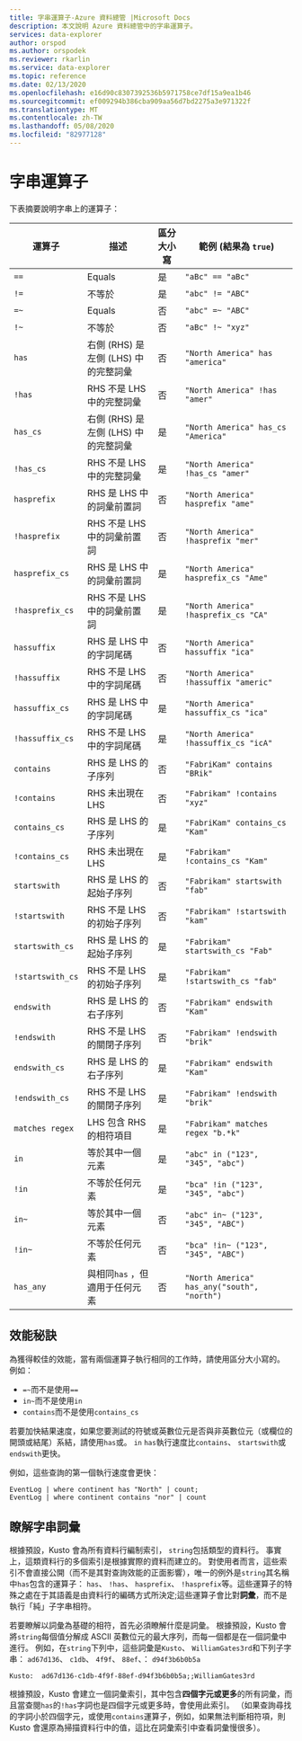 ```yaml
---
title: 字串運算子-Azure 資料總管 |Microsoft Docs
description: 本文說明 Azure 資料總管中的字串運算子。
services: data-explorer
author: orspod
ms.author: orspodek
ms.reviewer: rkarlin
ms.service: data-explorer
ms.topic: reference
ms.date: 02/13/2020
ms.openlocfilehash: e16d90c8307392536b5971758ce7df15a9ea1b46
ms.sourcegitcommit: ef009294b386cba909aa56d7bd2275a3e971322f
ms.translationtype: MT
ms.contentlocale: zh-TW
ms.lasthandoff: 05/08/2020
ms.locfileid: "82977128"
---
```

# <a name="string-operators"></a>字串運算子

下表摘要說明字串上的運算子：

運算子        |描述                                                       |區分大小寫|範例 (結果為 `true`)
----------------|------------------------------------------------------------------|--------------|-----------------------
`==`            |Equals                                                            |是           |`"aBc" == "aBc"`
`!=`            |不等於                                                        |是           |`"abc" != "ABC"`
`=~`            |Equals                                                            |否            |`"abc" =~ "ABC"`
`!~`            |不等於                                                        |否            |`"aBc" !~ "xyz"`
`has`           |右側 (RHS) 是左側 (LHS) 中的完整詞彙     |否            |`"North America" has "america"`
`!has`          |RHS 不是 LHS 中的完整詞彙                                     |否            |`"North America" !has "amer"` 
`has_cs`        |右側 (RHS) 是左側 (LHS) 中的完整詞彙     |是           |`"North America" has_cs "America"`
`!has_cs`       |RHS 不是 LHS 中的完整詞彙                                     |是           |`"North America" !has_cs "amer"` 
`hasprefix`     |RHS 是 LHS 中的詞彙前置詞                                       |否            |`"North America" hasprefix "ame"`
`!hasprefix`    |RHS 不是 LHS 中的詞彙前置詞                                   |否            |`"North America" !hasprefix "mer"` 
`hasprefix_cs`  |RHS 是 LHS 中的詞彙前置詞                                       |是           |`"North America" hasprefix_cs "Ame"`
`!hasprefix_cs` |RHS 不是 LHS 中的詞彙前置詞                                   |是           |`"North America" !hasprefix_cs "CA"` 
`hassuffix`     |RHS 是 LHS 中的字詞尾碼                                       |否            |`"North America" hassuffix "ica"`
`!hassuffix`    |RHS 不是 LHS 中的字詞尾碼                                   |否            |`"North America" !hassuffix "americ"`
`hassuffix_cs`  |RHS 是 LHS 中的字詞尾碼                                       |是           |`"North America" hassuffix_cs "ica"`
`!hassuffix_cs` |RHS 不是 LHS 中的字詞尾碼                                   |是           |`"North America" !hassuffix_cs "icA"`
`contains`      |RHS 是 LHS 的子序列                                |否            |`"FabriKam" contains "BRik"`
`!contains`     |RHS 未出現在 LHS                                         |否            |`"Fabrikam" !contains "xyz"`
`contains_cs`   |RHS 是 LHS 的子序列                                |是           |`"FabriKam" contains_cs "Kam"`
`!contains_cs`  |RHS 未出現在 LHS                                         |是           |`"Fabrikam" !contains_cs "Kam"`
`startswith`    |RHS 是 LHS 的起始子序列                              |否            |`"Fabrikam" startswith "fab"`
`!startswith`   |RHS 不是 LHS 的初始子序列                          |否            |`"Fabrikam" !startswith "kam"`
`startswith_cs` |RHS 是 LHS 的起始子序列                              |是           |`"Fabrikam" startswith_cs "Fab"`
`!startswith_cs`|RHS 不是 LHS 的初始子序列                          |是           |`"Fabrikam" !startswith_cs "fab"`
`endswith`      |RHS 是 LHS 的右子序列                               |否            |`"Fabrikam" endswith "Kam"`
`!endswith`     |RHS 不是 LHS 的關閉子序列                           |否            |`"Fabrikam" !endswith "brik"`
`endswith_cs`   |RHS 是 LHS 的右子序列                               |是           |`"Fabrikam" endswith "Kam"`
`!endswith_cs`  |RHS 不是 LHS 的關閉子序列                           |是           |`"Fabrikam" !endswith "brik"`
`matches regex` |LHS 包含 RHS 的相符項目                                      |是           |`"Fabrikam" matches regex "b.*k"`
`in`            |等於其中一個元素                                     |是           |`"abc" in ("123", "345", "abc")`
`!in`           |不等於任何元素                                 |是           |`"bca" !in ("123", "345", "abc")`
`in~`           |等於其中一個元素                                     |否            |`"abc" in~ ("123", "345", "ABC")`
`!in~`          |不等於任何元素                                 |否            |`"bca" !in~ ("123", "345", "ABC")`
`has_any`       |與相同`has` ，但適用于任何元素                    |否            |`"North America" has_any("south", "north")`

## <a name="performance-tips"></a>效能秘訣

為獲得較佳的效能，當有兩個運算子執行相同的工作時，請使用區分大小寫的。
例如：

* `=~`而不是使用`==`
* `in~`而不是使用`in`
* `contains`而不是使用`contains_cs`

若要加快結果速度，如果您要測試的符號或英數位元是否與非英數位元（或欄位的開頭或結尾）系結，請使用`has`或。 `in` `has`執行速度比`contains`、 `startswith`或`endswith`更快。

例如，這些查詢的第一個執行速度會更快：

```kusto
EventLog | where continent has "North" | count;
EventLog | where continent contains "nor" | count
```

## <a name="understanding-string-terms"></a>瞭解字串詞彙

根據預設，Kusto 會為所有資料行編制索引， `string`包括類型的資料行。
事實上，這類資料行的多個索引是根據實際的資料而建立的。 對使用者而言，這些索引不會直接公開（而不是其對查詢效能的正面影響），唯一的例外是`string`其名稱中`has`包含的運算子： `has`、 `!has`、 `hasprefix`、 `!hasprefix`等。這些運算子的特殊之處在于其語義是由資料行的編碼方式所決定;這些運算子會比對**詞彙**，而不是執行「純」子字串相符。

若要瞭解以詞彙為基礎的相符，首先必須瞭解什麼是詞彙。 根據預設，Kusto 會將`string`每個值分解成 ASCII 英數位元的最大序列，而每一個都是在一個詞彙中進行。 例如，在`string`下列中，這些詞彙是`Kusto`、 `WilliamGates3rd`和下列子字串： `ad67d136`、 `c1db`、 `4f9f`、 `88ef`、： `d94f3b6b0b5a`

```
Kusto:  ad67d136-c1db-4f9f-88ef-d94f3b6b0b5a;;WilliamGates3rd
```

根據預設，Kusto 會建立一個詞彙索引，其中包含**四個字元或更多**的所有詞彙，而且當查閱`has`的`!has`字詞也是四個字元或更多時，會使用此索引。 （如果查詢尋找的字詞小於四個字元，或使用`contains`運算子，例如，如果無法判斷相符項，則 Kusto 會還原為掃描資料行中的值，這比在詞彙索引中查看詞彙慢很多）。

